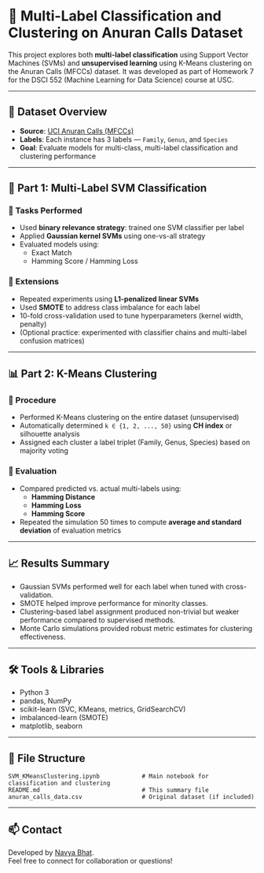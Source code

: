 # 🐸 Multi-Label Classification and Clustering on Anuran Calls Dataset

This project explores both **multi-label classification** using Support Vector Machines (SVMs) and **unsupervised learning** using K-Means clustering on the Anuran Calls (MFCCs) dataset. It was developed as part of Homework 7 for the DSCI 552 (Machine Learning for Data Science) course at USC.

---

## 📁 Dataset Overview

- **Source**: [UCI Anuran Calls (MFCCs)](https://archive.ics.uci.edu/ml/datasets/Anuran+Calls+%28MFCCs%29)
- **Labels**: Each instance has 3 labels — `Family`, `Genus`, and `Species`
- **Goal**: Evaluate models for multi-class, multi-label classification and clustering performance

---

## 🧪 Part 1: Multi-Label SVM Classification

### 🔹 Tasks Performed
- Used **binary relevance strategy**: trained one SVM classifier per label
- Applied **Gaussian kernel SVMs** using one-vs-all strategy
- Evaluated models using:
  - Exact Match
  - Hamming Score / Hamming Loss

### 🔹 Extensions
- Repeated experiments using **L1-penalized linear SVMs**
- Used **SMOTE** to address class imbalance for each label
- 10-fold cross-validation used to tune hyperparameters (kernel width, penalty)
- (Optional practice: experimented with classifier chains and multi-label confusion matrices)

---

## 📊 Part 2: K-Means Clustering

### 🔹 Procedure
- Performed K-Means clustering on the entire dataset (unsupervised)
- Automatically determined `k ∈ {1, 2, ..., 50}` using **CH index** or silhouette analysis
- Assigned each cluster a label triplet (Family, Genus, Species) based on majority voting

### 🔹 Evaluation
- Compared predicted vs. actual multi-labels using:
  - **Hamming Distance**
  - **Hamming Loss**
  - **Hamming Score**
- Repeated the simulation 50 times to compute **average and standard deviation** of evaluation metrics

---

## 📈 Results Summary

- Gaussian SVMs performed well for each label when tuned with cross-validation.
- SMOTE helped improve performance for minority classes.
- Clustering-based label assignment produced non-trivial but weaker performance compared to supervised methods.
- Monte Carlo simulations provided robust metric estimates for clustering effectiveness.

---

## 🛠️ Tools & Libraries

- Python 3
- pandas, NumPy
- scikit-learn (SVC, KMeans, metrics, GridSearchCV)
- imbalanced-learn (SMOTE)
- matplotlib, seaborn

---

## 📂 File Structure

```
SVM_KMeansClustering.ipynb            # Main notebook for classification and clustering
README.md                             # This summary file
anuran_calls_data.csv                 # Original dataset (if included)
```

---

## 📫 Contact

Developed by [Navya Bhat](https://www.linkedin.com/in/navya-bhat).  
Feel free to connect for collaboration or questions!
